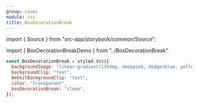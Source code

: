 ```yaml
---
group: cases
module: css
title: BoxDecorationBreak
---
```


import { Source } from "src-app/storybook/common/Source";

import { BoxDecorationBreakDemo } from "../BoxDecorationBreak"

<BoxDecorationBreakDemo />

```jsx {6}
const BoxDecorationBreak = styled.div({
  backgroundImage: "linear-gradient(135deg, deeppink, dodgerblue, yellowgreen)",
  backgroundClip: "text",
  WebkitBackgroundClip: "text",
  color: "transparent",
  boxDecorationBreak: "clone",
});
```

<Source path="cases/css/BoxDecorationBreak.tsx" />
